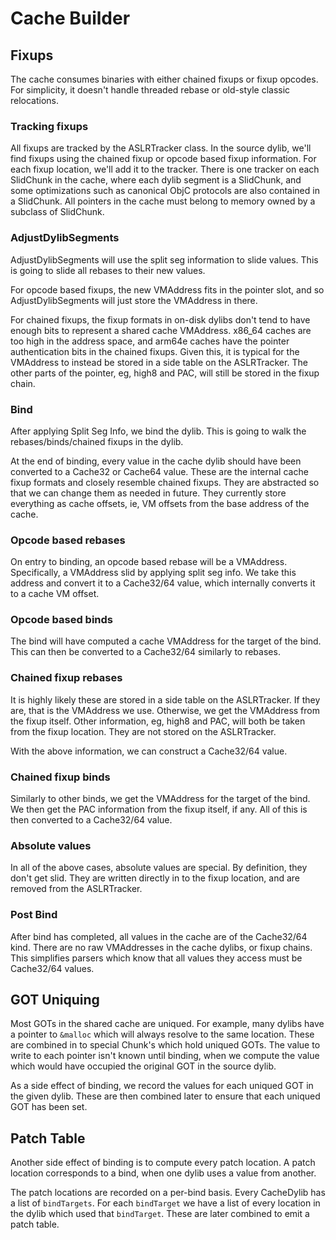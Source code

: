 # Cache Builder

## Fixups

The cache consumes binaries with either chained fixups or fixup opcodes.  For simplicity, it doesn't handle threaded rebase or old-style classic relocations.

### Tracking fixups

All fixups are tracked by the ASLRTracker class.  In the source dylib, we'll find fixups using the chained fixup or opcode based fixup information.  For each fixup location, we'll add it to the tracker.  There is one tracker on each SlidChunk in the cache, where each dylib segment is a SlidChunk, and some optimizations such as canonical ObjC protocols are also contained in a SlidChunk.  All pointers in the cache must belong to memory owned by a subclass of SlidChunk.

### AdjustDylibSegments

AdjustDylibSegments will use the split seg information to slide values.  This is going to slide all rebases to their new values.

For opcode based fixups, the new VMAddress fits in the pointer slot, and so AdjustDylibSegments will just store the VMAddress in there.

For chained fixups, the fixup formats in on-disk dylibs don't tend to have enough bits to represent a shared cache VMAddress.  x86_64 caches are too high in the address space, and arm64e caches have the pointer authentication bits in the chained fixups.  Given this, it is typical for the VMAddress to instead be stored in a side table on the ASLRTracker.  The other parts of the pointer, eg, high8 and PAC, will still be stored in the fixup chain.

### Bind

After applying Split Seg Info, we bind the dylib.  This is going to walk the rebases/binds/chained fixups in the dylib.

At the end of binding, every value in the cache dylib should have been converted to a Cache32 or Cache64 value.  These are the internal cache fixup formats and closely resemble chained fixups.   They are abstracted so that we can change them as needed in future.  They currently store everything as cache offsets, ie, VM offsets from the base address of the cache.

### Opcode based rebases

On entry to binding, an opcode based rebase will be a VMAddress.  Specifically, a VMAddress slid by applying split seg info.  We take this address and convert it to a Cache32/64 value, which internally converts it to a cache VM offset.

### Opcode based binds

The bind will have computed a cache VMAddress for the target of the bind.  This can then be converted to a Cache32/64 similarly to rebases.

### Chained fixup rebases

It is highly likely these are stored in a side table on the ASLRTracker.  If they are, that is the VMAddress we use.  Otherwise, we get the VMAddress from the fixup itself.  Other information, eg, high8 and PAC, will both be taken from the fixup location.  They are not stored on the ASLRTracker.

With the above information, we can construct a Cache32/64 value.

### Chained fixup binds

Similarly to other binds, we get the VMAddress for the target of the bind.  We then get the PAC information from the fixup itself, if any.  All of this is then converted to a Cache32/64 value.

### Absolute values

In all of the above cases, absolute values are special.  By definition, they don't get slid.  They are written directly in to the fixup location, and are removed from the ASLRTracker.

### Post Bind

After bind has completed, all values in the cache are of the Cache32/64 kind.  There are no raw VMAddresses in the cache dylibs, or fixup chains.  This simplifies parsers which know that all values they access must be Cache32/64 values.

## GOT Uniquing

Most GOTs in the shared cache are uniqued.  For example, many dylibs have a pointer to `&malloc` which will always resolve to the same location.  These are combined in to special Chunk's which hold uniqued GOTs.  The value to write to each pointer isn't known until binding, when we compute the value which would have occupied the original GOT in the source dylib.

As a side effect of binding, we record the values for each uniqued GOT in the given dylib.  These are then combined later to ensure that each uniqued GOT has been set.

## Patch Table

Another side effect of binding is to compute every patch location.  A patch location corresponds to a bind, when one dylib uses a value from another.

The patch locations are recorded on a per-bind basis.  Every CacheDylib has a list of `bindTargets`.  For each `bindTarget` we have a list of every location in the dylib which used that `bindTarget`.  These are later combined to emit a patch table.